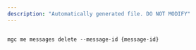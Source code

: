 ```yaml
---
description: "Automatically generated file. DO NOT MODIFY"
---
```


```cli

mgc me messages delete --message-id {message-id}

```